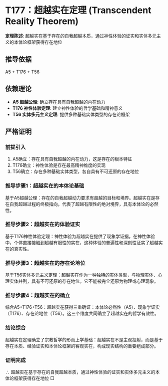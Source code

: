 # T177：超越实在定理 (Transcendent Reality Theorem)

**定理陈述**: 超越实在基于存在的自我超越本质，通过神性体验的证实和实体多元主义的本体论框架获得存在地位

## 推导依据
A5 + T176 + T56

## 依赖理论
- **A5 超越公理**: 确立存在具有自我超越的内在动力
- **T176 神性体验定理**: 建立神性体验的哲学基础和精神意义
- **T56 实体多元主义定理**: 提供多种基础实体类型的存在论框架

## 严格证明

### 前提引入
1. A5确立：存在具有自我超越的内在动力，这是存在的根本特征
2. T176确立：神性体验是存在最高精神维度的实现
3. T56确立：存在多种基础实体类型，各自具有不可还原的存在地位

### 推导步骤1：超越实在的本体论基础
基于A5超越公理：存在的自我超越动力要求有超越的目标和境界。超越实在是存在自我超越过程的终极指向，代表了超越有限性的绝对境界，具有本体论的必然性。

### 推导步骤2：超越实在的体验证实
基于T176神性体验定理：神性体验为超越实在提供了现象学证据。在神性体验中，个体直接接触到超越有限性的实在，这种体验的普遍性和深刻性证实了超越实在的真实性。

### 推导步骤3：超越实在的存在论地位
基于T56实体多元主义定理：超越实在作为一种独特的实体类型，与物理实体、心理实体并列，具有不可还原的存在地位。它不能被完全还原为物理或心理现象。

### 推导步骤4：超越实在的确立
综合A5+T176+T56：超越实在获得三重确证：本体论必然性（A5）、现象学证实（T176）、存在论地位（T56）。这三个维度共同确立了超越实在的哲学有效性。

### 结论综合
超越实在定理确立了宗教哲学的形而上学基础：超越实在不是主观投射，而是基于存在本质、经验证实和本体论框架的客观实在，构成现实结构的重要组成部分。

### 证明完成
∴ 超越实在基于存在的自我超越本质，通过神性体验的证实和实体多元主义的本体论框架获得存在地位 □